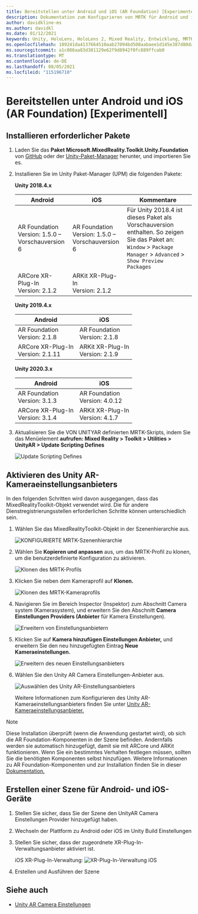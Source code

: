 ```yaml
---
title: Bereitstellen unter Android und iOS (AR Foundation) [Experimentell]
description: Dokumentation zum Konfigurieren von MRTK für Android und iOS (ARFoundation) in Unity
author: davidkline-ms
ms.author: davidkl
ms.date: 01/12/2021
keywords: Unity, HoloLens, HoloLens 2, Mixed Reality, Entwicklung, MRTK, AR Core, AR Kit, iOS, IOS, Android, AR Foundation
ms.openlocfilehash: 109241da4137664510aab27094bd508aabaee1d145e387d80da9df259dc730a1
ms.sourcegitcommit: a1c086aa83d381129e62f9d8942f0fc889ffcab0
ms.translationtype: MT
ms.contentlocale: de-DE
ms.lasthandoff: 08/05/2021
ms.locfileid: "115196710"
---
```

# <a name="deploying-to-android-and-ios-ar-foundation-experimental"></a>Bereitstellen unter Android und iOS (AR Foundation) [Experimentell]

## <a name="install-required-packages"></a>Installieren erforderlicher Pakete

1. Laden Sie das **Paket Microsoft.MixedReality.Toolkit.Unity.Foundation** von [GitHub](https://github.com/microsoft/MixedRealityToolkit-Unity/releases/) oder der [Unity-Paket-Manager](../configuration/usingupm.md) herunter, und importieren Sie es.

1. Installieren Sie im Unity Paket-Manager (UPM) die folgenden Pakete:

    **Unity 2018.4.x**

    | **Android** | **iOS** | Kommentare |
    | --- | --- | --- |
    | AR Foundation  <br/> Version: 1.5.0 – Vorschauversion 6 | AR Foundation  <br/> Version: 1.5.0 – Vorschauversion 6 | Für Unity 2018.4 ist dieses Paket als Vorschauversion enthalten. So zeigen Sie das Paket an: `Window` > `Package Manager` > `Advanced` > `Show Preview Packages` |
    | ARCore XR-Plug-In <br/> Version: 2.1.2 | ARKit XR-Plug-In <br/> Version: 2.1.2 | |

    **Unity 2019.4.x**

    | **Android** | **iOS** |
    | --- | --- |
    | AR Foundation  <br/> Version: 2.1.8 |  AR Foundation  <br/> Version: 2.1.8 |
    | ARCore XR-Plug-In <br/> Version: 2.1.11 | ARKit XR-Plug-In <br/> Version: 2.1.9 |

    **Unity 2020.3.x**

    | **Android** | **iOS** |
    | --- | --- |
    | AR Foundation  <br/> Version: 3.1.3 |  AR Foundation  <br/> Version: 4.0.12 |
    | ARCore XR-Plug-In <br/> Version: 3.1.4 | ARKit XR-Plug-In <br/> Version: 4.1.7 |

1. Aktualisieren Sie die VON UNITYAR definierten MRTK-Skripts, indem Sie das Menüelement **aufrufen: Mixed Reality > Toolkit > Utilities > UnityAR > Update Scripting Defines**

    ![Update Scripting Defines](../features/images/UpdateScriptingDefineUnityAR.png)


## <a name="enabling-the-unity-ar-camera-settings-provider"></a>Aktivieren des Unity AR-Kameraeinstellungsanbieters

In den folgenden Schritten wird davon ausgegangen, dass das MixedRealityToolkit-Objekt verwendet wird. Die für andere Dienstregistrierungsstellen erforderlichen Schritte können unterschiedlich sein.

1. Wählen Sie das MixedRealityToolkit-Objekt in der Szenenhierarchie aus.

    ![KONFIGURIERTE MRTK-Szenenhierarchie](../features/images/MRTK_ConfiguredHierarchy.png)

1. Wählen Sie **Kopieren und anpassen** aus, um das MRTK-Profil zu klonen, um die benutzerdefinierte Konfiguration zu aktivieren.

    ![Klonen des MRTK-Profils](../features/images/camera-system/CloneProfileARFoundation.png)

1. Klicken Sie neben dem Kameraprofil auf **Klonen.**

    ![Klonen des MRTK-Kameraprofils](../features/images/camera-system/CloneCameraProfileARFoundation.png)

1. Navigieren Sie im Bereich Inspector (Inspektor) zum Abschnitt Camera system (Kamerasystem), und erweitern Sie den Abschnitt **Camera Einstellungen Providers (Anbieter** für Kamera Einstellungen).

    ![Erweitern von Einstellungsanbietern](../features/images/camera-system/ExpandProviders.png)

1. Klicken Sie auf **Kamera hinzufügen Einstellungen Anbieter,** und erweitern Sie den neu hinzugefügten Eintrag **Neue Kameraeinstellungen.**

    ![Erweitern des neuen Einstellungsanbieters](../features/images/camera-system/ExpandNewProvider.png)

1. Wählen Sie den Unity AR Camera Einstellungen-Anbieter aus.

    ![Auswählen des Unity AR-Einstellungsanbieters](../features/images/camera-system/SelectUnityArSettings.png)

    Weitere Informationen zum Konfigurieren des Unity AR-Kameraeinstellungsanbieters finden Sie unter [Unity AR-Kameraeinstellungsanbieter.](../features/camera-system/unity-ar-camera-settings.md)

> [!NOTE]
> Diese Installation überprüft (wenn die Anwendung gestartet wird), ob sich die AR Foundation-Komponenten in der Szene befinden. Andernfalls werden sie automatisch hinzugefügt, damit sie mit ARCore und ARKit funktionieren.
> Wenn Sie ein bestimmtes Verhalten festlegen müssen, sollten Sie die benötigten Komponenten selbst hinzufügen.
> Weitere Informationen zu AR Foundation-Komponenten und zur Installation finden Sie in dieser [Dokumentation.](https://docs.unity3d.com/Packages/com.unity.xr.arfoundation@2.2/manual/index.html#samples)

## <a name="building-a-scene-for-android-and-ios-devices"></a>Erstellen einer Szene für Android- und iOS-Geräte

1. Stellen Sie sicher, dass Sie der Szene den UnityAR Camera Einstellungen Provider hinzugefügt haben.

1. Wechseln der Plattform zu Android oder iOS im Unity Build Einstellungen

1. Stellen Sie sicher, dass der zugeordnete XR-Plug-In-Verwaltungsanbieter aktiviert ist.

    iOS XR-Plug-In-Verwaltung:  ![ XR-Plug-In-Verwaltung iOS](../features/images/XRManagementiOS.png)

1. Erstellen und Ausführen der Szene

## <a name="see-also"></a>Siehe auch

- [Unity AR Camera Einstellungen](../features/camera-system/unity-ar-camera-settings.md)
